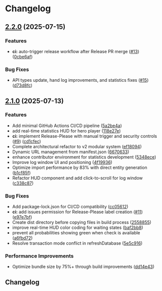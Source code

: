 # Changelog

## [2.2.0](https://github.com/solavrc/pokerchase-hud/compare/pokerchase-hud-v2.1.0...pokerchase-hud-v2.2.0) (2025-07-15)


### Features

* **ci:** auto-trigger release workflow after Release PR merge ([#13](https://github.com/solavrc/pokerchase-hud/issues/13)) ([0cbe6af](https://github.com/solavrc/pokerchase-hud/commit/0cbe6af36937c2314cd5c292258a48d40efb12ec))


### Bug Fixes

* API types update, hand log improvements, and statistics fixes ([#15](https://github.com/solavrc/pokerchase-hud/issues/15)) ([d73d8fc](https://github.com/solavrc/pokerchase-hud/commit/d73d8fc30da4efec8aa39e03cfe2bd11199bb0d6))

## [2.1.0](https://github.com/solavrc/pokerchase-hud/compare/pokerchase-hud-v2.0.0...pokerchase-hud-v2.1.0) (2025-07-13)


### Features

* Add minimal GitHub Actions CI/CD pipeline ([5a2be4a](https://github.com/solavrc/pokerchase-hud/commit/5a2be4a1f1cfeb233b20024066d3ddcd1be5293d))
* add real-time statistics HUD for hero player ([118e27e](https://github.com/solavrc/pokerchase-hud/commit/118e27ebc0f66942e007546e232072e833bc0c72))
* **ci:** implement Release-Please with manual trigger and security controls ([#9](https://github.com/solavrc/pokerchase-hud/issues/9)) ([cd1cfec](https://github.com/solavrc/pokerchase-hud/commit/cd1cfecfce48f08c117c80c18dff635e227ad081))
* Complete architectural refactor to v2 modular system ([ef18094](https://github.com/solavrc/pokerchase-hud/commit/ef180943e31f5ad1775f6bc23cd0e6ed69d03a65))
* Dynamic URL management from manifest.json ([6670633](https://github.com/solavrc/pokerchase-hud/commit/6670633d882a8304a97ae220a3c3fe5b179d15d5))
* enhance contributor environment for statistics development ([5348ece](https://github.com/solavrc/pokerchase-hud/commit/5348ece81e9413df4d96c6b3d16cdeb601863bfd))
* Improve log window UI and positioning ([4f19936](https://github.com/solavrc/pokerchase-hud/commit/4f19936b16cb6b789dc0dfa17e549de7e35e96bc))
* Optimize import performance by 83% with direct entity generation ([b1cf85f](https://github.com/solavrc/pokerchase-hud/commit/b1cf85fbda2e4e44a0572c3029056de33b665751))
* Refactor HUD component and add click-to-scroll for log window ([c338c87](https://github.com/solavrc/pokerchase-hud/commit/c338c8716e0d962a72aa77ee41b28d9139b16473))


### Bug Fixes

* Add package-lock.json for CI/CD compatibility ([cc05612](https://github.com/solavrc/pokerchase-hud/commit/cc05612e62f1f840dd116d95d496afa845963e09))
* **ci:** add issues permission for Release-Please label creation ([#11](https://github.com/solavrc/pokerchase-hud/issues/11)) ([e97e7bf](https://github.com/solavrc/pokerchase-hud/commit/e97e7bf154abfb0c50a3aa1459bde21d295c1d72))
* Create dist directory before copying files in build process ([2558855](https://github.com/solavrc/pokerchase-hud/commit/25588554382b78b55e0b6371161a65414eae0f20))
* improve real-time HUD color coding for waiting states ([baf2bb8](https://github.com/solavrc/pokerchase-hud/commit/baf2bb8a280210b371ada86e58a41c48101e6054))
* prevent all probabilities showing green when check is available ([a6fbd72](https://github.com/solavrc/pokerchase-hud/commit/a6fbd72e6d3523c200f22c08972813b736777c95))
* Resolve transaction mode conflict in refreshDatabase ([5e5c916](https://github.com/solavrc/pokerchase-hud/commit/5e5c916aaed747bfaae4873f5d6721c2449b9842))


### Performance Improvements

* Optimize bundle size by 75%+ through build improvements ([dd14e43](https://github.com/solavrc/pokerchase-hud/commit/dd14e4346aa3a1f32c2a6f6abf174368febee71d))

## Changelog
